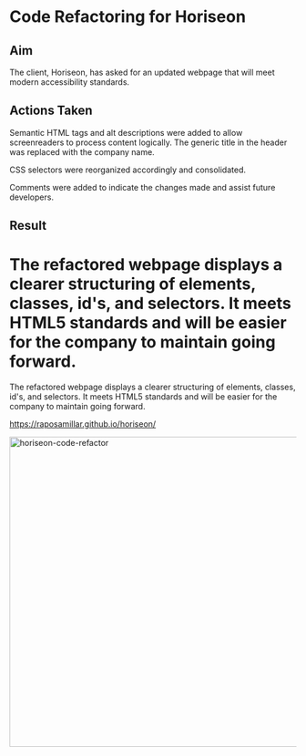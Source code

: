 # Code Refactoring for Horiseon

## Aim
The client, Horiseon, has asked for an updated webpage that will meet modern accessibility standards.

## Actions Taken
Semantic HTML tags and alt descriptions were added to allow screenreaders to process content logically.  The generic title in the header was replaced with the company name.

CSS selectors were reorganized accordingly and consolidated.

Comments were added to indicate the changes made and assist future developers.

## Result
The refactored webpage displays a clearer structuring of elements, classes, id's, and selectors.  It meets HTML5 standards and will be easier for the company to maintain going forward.
=======
The refactored webpage displays a clearer structuring of elements, classes, id's, and selectors.  It meets HTML5 standards and will be easier for the company to maintain going forward. 

https://raposamillar.github.io/horiseon/

<img width="544" alt="horiseon-code-refactor" src="https://user-images.githubusercontent.com/102566988/177470897-6f0dd55f-dea8-4f9f-b0dc-19c02ef6f4de.png">
